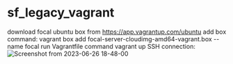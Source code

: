 # sf_legacy_vagrant
download focal ubuntu box from https://app.vagrantup.com/ubuntu
add box command: vagrant box add focal-server-cloudimg-amd64-vagrant.box --name focal
run Vagrantfile command vagrant up
SSH connection:
![Screenshot from 2023-06-26 18-48-00](https://github.com/SaptArm/sf_legacy_vagrant/assets/129938847/e0846616-0a85-4c09-a153-e43f8a66ae48)
